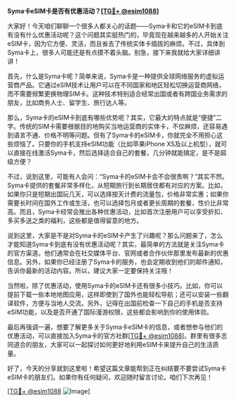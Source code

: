 **Syma卡eSIM卡是否有优惠活动？[[TG💪+ @esim1088](https://t.me/s/esim1088)]**

大家好！今天咱们聊聊一个很多人都关心的话题——Syma卡和它的eSIM卡到底有没有什么优惠活动呢？这个问题其实挺热门的，毕竟现在越来越多的人开始关注eSIM卡，因为它方便、灵活，而且省去了传统实体卡插拔的麻烦。不过，具体到Syma卡上，很多人可能还是有点摸不着头脑。别急，接下来我就给大家详细讲讲！

首先，什么是Syma卡呢？简单来说，Syma卡是一种提供全球网络服务的虚拟运营商产品。它通过eSIM技术让用户可以在不同国家和地区轻松切换运营商网络，而不需要频繁更换物理SIM卡。这种技术特别适合经常出国或者有跨国业务需求的朋友，比如商务人士、留学生、旅行达人等。

那么，Syma卡的eSIM卡到底有哪些优势呢？其实，它最大的特点就是“便捷”二字。传统的SIM卡需要根据目的地购买当地运营商的实体卡，不仅麻烦，还容易遇到语言不通、价格不明等问题。但有了Syma卡的eSIM卡，你就完全不用担心这些烦恼了。只要你的手机支持eSIM功能（比如苹果iPhone XS及以上机型），就可以直接在线激活Syma卡，然后选择适合自己的套餐，几分钟就能搞定，是不是超级方便？

不过，说到这里，可能有人会问：“Syma卡的eSIM卡会不会很贵啊？”其实不然。Syma卡提供的套餐非常多样化，从短期旅行到长期居住都有对应的方案。比如，如果你只是短期出国玩几天，可以选择按天计费的流量包，价格非常实惠；如果你需要长时间在国外工作或生活，也可以选择包月或者更长周期的套餐，性价比非常高。而且，Syma卡经常会推出各种优惠活动，比如首次注册用户可以享受折扣、多买多送之类的福利，这些都是值得留意的地方。

说到这里，大家是不是对Syma卡的eSIM卡产生了兴趣呢？那么问题来了，怎么才能知道Syma卡到底有没有优惠活动呢？其实，最简单的方法就是关注Syma卡的官方渠道。他们通常会在社交媒体平台、官网或者合作伙伴那里发布最新的优惠信息。另外，如果你已经注册了Syma卡的服务，也会定期收到他们的邮件通知，告诉你最新的活动内容。所以，建议大家一定要保持关注哦！

当然啦，除了优惠活动，使用Syma卡的eSIM卡还有很多小技巧。比如，你可以提前下载一些本地地图应用，这样即使到了国外也能轻松导航；还可以安装一些翻译软件，方便与当地人交流。另外，记得在出国前检查一下自己的手机是否支持eSIM功能，以及是否开通了国际漫游权限，这些都会影响到你的使用体验。

最后再强调一遍，想要了解更多关于Syma卡eSIM卡的信息，或者想参与他们的优惠活动，可以直接加入Syma卡的官方社群[[TG💪+ @esim1088](https://t.me/s/esim1088)]。群里有很多志同道合的朋友，大家可以一起探讨如何更好地利用eSIM卡来提升自己的生活质量。

好了，今天的分享就到这里啦！希望这篇文章能帮到正在纠结要不要尝试Syma卡eSIM卡的朋友们。如果你有任何疑问，欢迎随时留言讨论。咱们下次再见！

[[TG💪+ @esim1088](https://t.me/s/esim1088) ![Image](https://i.postimg.cc/4NQfJmqS/Snipaste-2025-05-13-00-14-12.png)]